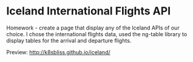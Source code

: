 # Iceland International Flights API
Homework - create a page that display any of the Iceland APIs of our choice. I chose the international flights data, used the ng-table library to display tables for the arrival and departure flights.

Preview: http://k8sbliss.github.io/iceland/
